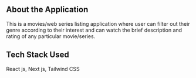 ## About the Application

This is a movies/web series listing application where user can filter out their genre according to their interest and can watch the brief description and rating of any particular movie/series.

## Tech Stack Used
React js, Next js, Tailwind CSS
